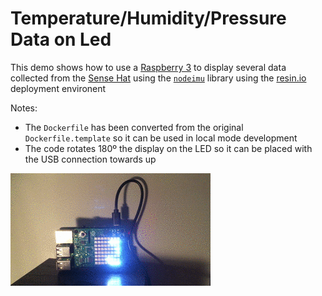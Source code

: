 #  Temperature/Humidity/Pressure Data on Led

This demo shows how to use a [Raspberry 3](https://www.raspberrypi.org/products/raspberry-pi-3-model-b/) to display several data collected from the [Sense Hat](https://projects.raspberrypi.org/en/projects/getting-started-with-the-sense-hat/8) using the [`nodeimu`](https://github.com/rupnikj/nodeimu) library using the [resin.io](https://resin.io/) deployment environent

Notes: 
- The `Dockerfile` has been converted from the original `Dockerfile.template` so it can be used in local mode development
- The code rotates 180º the display on the LED so it can be placed with the USB connection towards up 

![led display](./assets/IMG_5840.gif)